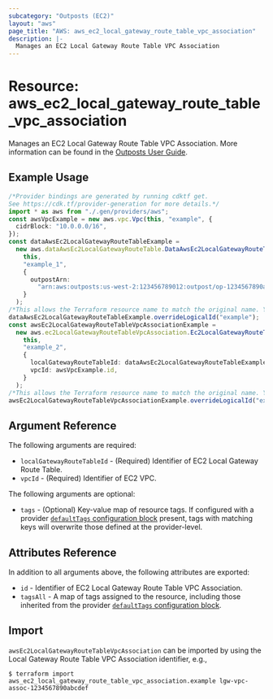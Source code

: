 ```yaml
---
subcategory: "Outposts (EC2)"
layout: "aws"
page_title: "AWS: aws_ec2_local_gateway_route_table_vpc_association"
description: |-
  Manages an EC2 Local Gateway Route Table VPC Association
---
```


# Resource: aws\_ec2\_local\_gateway\_route\_table\_vpc\_association

Manages an EC2 Local Gateway Route Table VPC Association. More information can be found in the [Outposts User Guide](https://docs.aws.amazon.com/outposts/latest/userguide/outposts-local-gateways.html#vpc-associations).

## Example Usage

```typescript
/*Provider bindings are generated by running cdktf get.
See https://cdk.tf/provider-generation for more details.*/
import * as aws from "./.gen/providers/aws";
const awsVpcExample = new aws.vpc.Vpc(this, "example", {
  cidrBlock: "10.0.0.0/16",
});
const dataAwsEc2LocalGatewayRouteTableExample =
  new aws.dataAwsEc2LocalGatewayRouteTable.DataAwsEc2LocalGatewayRouteTable(
    this,
    "example_1",
    {
      outpostArn:
        "arn:aws:outposts:us-west-2:123456789012:outpost/op-1234567890abcdef",
    }
  );
/*This allows the Terraform resource name to match the original name. You can remove the call if you don't need them to match.*/
dataAwsEc2LocalGatewayRouteTableExample.overrideLogicalId("example");
const awsEc2LocalGatewayRouteTableVpcAssociationExample =
  new aws.ec2LocalGatewayRouteTableVpcAssociation.Ec2LocalGatewayRouteTableVpcAssociation(
    this,
    "example_2",
    {
      localGatewayRouteTableId: dataAwsEc2LocalGatewayRouteTableExample.id,
      vpcId: awsVpcExample.id,
    }
  );
/*This allows the Terraform resource name to match the original name. You can remove the call if you don't need them to match.*/
awsEc2LocalGatewayRouteTableVpcAssociationExample.overrideLogicalId("example");

```

## Argument Reference

The following arguments are required:

* `localGatewayRouteTableId` - (Required) Identifier of EC2 Local Gateway Route Table.
* `vpcId` - (Required) Identifier of EC2 VPC.

The following arguments are optional:

* `tags` - (Optional) Key-value map of resource tags. If configured with a provider [`defaultTags` configuration block](https://registry.terraform.io/providers/hashicorp/aws/latest/docs#default_tags-configuration-block) present, tags with matching keys will overwrite those defined at the provider-level.

## Attributes Reference

In addition to all arguments above, the following attributes are exported:

* `id` - Identifier of EC2 Local Gateway Route Table VPC Association.
* `tagsAll` - A map of tags assigned to the resource, including those inherited from the provider [`defaultTags` configuration block](https://registry.terraform.io/providers/hashicorp/aws/latest/docs#default_tags-configuration-block).

## Import

`awsEc2LocalGatewayRouteTableVpcAssociation` can be imported by using the Local Gateway Route Table VPC Association identifier, e.g.,

```console
$ terraform import aws_ec2_local_gateway_route_table_vpc_association.example lgw-vpc-assoc-1234567890abcdef
```
